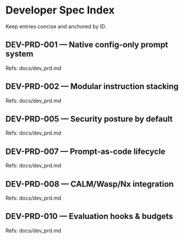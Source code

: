 # Developer Spec Index

Keep entries concise and anchored by ID.

## DEV-PRD-001 — Native config-only prompt system
Refs: docs/dev_prd.md

## DEV-PRD-002 — Modular instruction stacking
Refs: docs/dev_prd.md

## DEV-PRD-005 — Security posture by default
Refs: docs/dev_prd.md

## DEV-PRD-007 — Prompt-as-code lifecycle
Refs: docs/dev_prd.md

## DEV-PRD-008 — CALM/Wasp/Nx integration
Refs: docs/dev_prd.md

## DEV-PRD-010 — Evaluation hooks & budgets
Refs: docs/dev_prd.md
